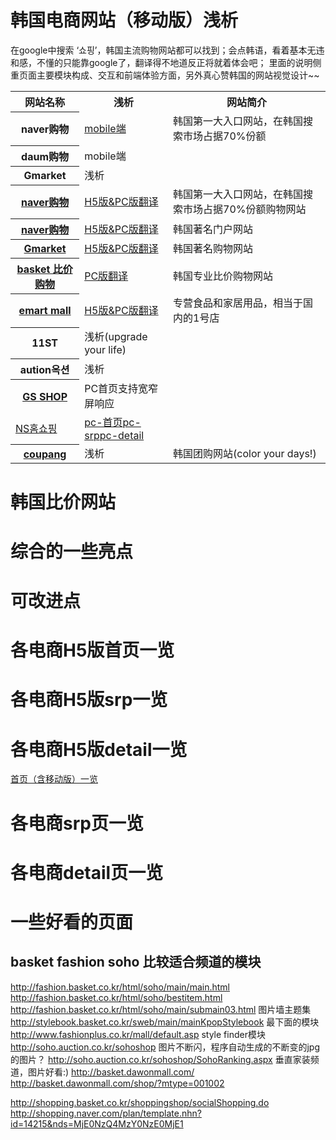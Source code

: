 # 韩国电商网站（移动版）浅析

在google中搜索 ‘쇼핑’，韩国主流购物网站都可以找到；会点韩语，看着基本无违和感，不懂的只能靠google了，翻译得不地道反正将就着体会吧；
里面的说明侧重页面主要模块构成、交互和前端体验方面，另外真心赞韩国的网站视觉设计~~


<table>
<tr><th>网站名称</th><th>浅析</th><th>网站简介</th></tr>

<tr><th>naver购物</th><td><a href="#">mobile端</a></td><td>韩国第一大入口网站，在韩国搜索市场占据70%份额</td></tr>
<tr><th>daum购物</th><td>mobile端</td></tr>
<tr><th>Gmarket</th><td>浅析</td></tr>
<tr><th><a href="http://shopping.naver.com/)">naver购物</a></th><td><a href="dist/naver.md">H5版&PC版翻译</a></td><td>韩国第一大入口网站，在韩国搜索市场占据70%份额购物网站</td></tr>
<tr><th><a href="ttp://shopping.daum.net/">naver购物</a></th><td><a href="dist/daum.md">H5版&PC版翻译</a></td><td>韩国著名门户网站</td></tr>
<th><a href="http://www.gmarket.co.kr/">Gmarket</a></th><td><a href="dist/gmarket.md">H5版&PC版翻译</a></td><td>韩国著名购物网站</td></tr>
<tr><th><a href="http://www.basket.co.kr/">basket 比价购物</a></th><td><a href="dist/basket.md">PC版翻译</a></td><td>韩国专业比价购物网站</td></tr>
<tr><th><a href="http://www.emart.com/">emart mall</a></th><td><a href="dist/emart.md">H5版&PC版翻译</a></td><td>专营食品和家居用品，相当于国内的1号店</td></tr>
<tr><th>11ST</th><td>浅析(upgrade your life)</td></tr>
<tr><th>aution옥션</th><td>浅析</td></tr>
<tr><th><a href="http://www.gsshop.com/index.gs">GS SHOP</a></th><td>PC首页支持宽窄屏响应</td></tr>
<tr><td><a href="http://www.nsmall.com/">NS홈쇼핑</a></td><td><a href="nswall.md">pc-首页</a><a href="srp.md">pc-srp</a><a href="detail.md">pc-detail</a></td></tr>
<tr><th><a href="http://www.coupang.com/">coupang</a></th><td>浅析</td><td>韩国团购网站(color your days!)</td></tr>
</table>

# 韩国比价网站
# 综合的一些亮点
# 可改进点


# 各电商H5版首页一览
# 各电商H5版srp一览
# 各电商H5版detail一览

[首页（含移动版）一览](/homepage.md)

# 各电商srp页一览

# 各电商detail页一览

# 一些好看的页面

## basket fashion soho 比较适合频道的模块
http://fashion.basket.co.kr/html/soho/main/main.html
http://fashion.basket.co.kr/html/soho/bestitem.html
http://fashion.basket.co.kr/html/soho/main/submain03.html
图片墙主题集
http://stylebook.basket.co.kr/sweb/main/mainKpopStylebook
最下面的模块
http://www.fashionplus.co.kr/mall/default.asp
style finder模块
http://soho.auction.co.kr/sohoshop
图片不断闪，程序自动生成的不断变的jpg的图片？
http://soho.auction.co.kr/sohoshop/SohoRanking.aspx
垂直家装频道，图片好看:)
http://basket.dawonmall.com/
http://basket.dawonmall.com/shop/?mtype=001002

http://shopping.basket.co.kr/shoppingshop/socialShopping.do
http://shopping.naver.com/plan/template.nhn?id=14215&nds=MjE0NzQ4MzY0NzE0MjE1
